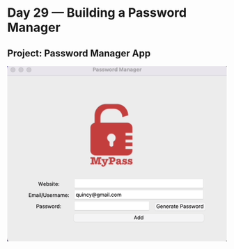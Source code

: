 <h1>Day 29 — Building a Password Manager</h1>
<h2>Project: Password Manager App</h2>
<img src="password-manager-app.gif"> 